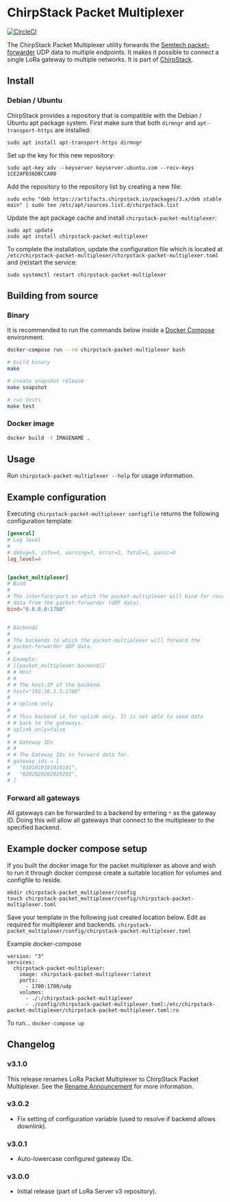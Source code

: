 # ChirpStack Packet Multiplexer

[![CircleCI](https://circleci.com/gh/brocaar/chirpstack-packet-multiplexer.svg?style=svg)](https://circleci.com/gh/brocaar/chirpstack-packet-multiplexer)

The ChirpStack Packet Multiplexer utility forwards the [Semtech packet-forwarder](https://github.com/lora-net/packet_forwarder)
UDP data to multiple endpoints. It makes it possible to connect a single
LoRa gateway to multiple networks. It is part of [ChirpStack](https://www.chirpstack.io).

## Install

### Debian / Ubuntu

ChirpStack provides a repository that is compatible with the
Debian / Ubuntu apt package system. First make sure that both `dirmngr` and
`apt-transport-https` are installed:

```
sudo apt install apt-transport-https dirmngr
```

Set up the key for this new repository:

```
sudo apt-key adv --keyserver keyserver.ubuntu.com --recv-keys 1CE2AFD36DBCCA00
```

Add the repository to the repository list by creating a new file:

```
sudo echo "deb https://artifacts.chirpstack.io/packages/3.x/deb stable main" | sudo tee /etc/apt/sources.list.d/chirpstack.list
```

Update the apt package cache and install `chirpstack-packet-multiplexer`:

```
sudo apt update
sudo apt install chirpstack-packet-multiplexer
```

To complete the installation, update the configuration file which is located
at `/etc/chirpstack-packet-multiplexer/chirpstack-packet-multiplexer.toml` and (re)start
the service:

```
sudo systemctl restart chirpstack-packet-multiplexer
```

## Building from source

### Binary

It is recommended to run the commands below inside a [Docker Compose](https://docs.docker.com/compose/)
environment.

```bash
docker-compose run --rm chirpstack-packet-multiplexer bash
```

```bash
# build binary
make

# create snapshot release
make snapshot

# run tests
make test
```

### Docker image

```bash
docker build -t IMAGENAME .
```

## Usage

Run `chirpstack-packet-multiplexer --help` for usage information.

## Example configuration

Executing `chirpstack-packet-multiplexer configfile` returns the following configuration
template:

```toml
[general]
# Log level
#
# debug=5, info=4, warning=3, error=2, fatal=1, panic=0
log_level=4


[packet_multiplexer]
# Bind
#
# The interface:port on which the packet-multiplexer will bind for receiving
# data from the packet-forwarder (UDP data).
bind="0.0.0.0:1700"


# Backends
#
# The backends to which the packet-multiplexer will forward the
# packet-forwarder UDP data.
#
# Example:
# [[packet_multiplexer.backend]]
# # Host
# #
# # The host:IP of the backend.
# host="192.16.1.5:1700"
#
# # Uplink only
#
# # This backend is for uplink only. It is not able to send data
# # back to the gateways.
# uplink_only=false
#
# # Gateway IDs
# #
# # The Gateway IDs to forward data for.
# gateway_ids = [
#   "0101010101010101",
#   "0202020202020202",
# ]
```

### Forward all gateways

All gateways can be forwarded to a backend by entering `*` as the gateway ID. Doing this will allow all gateways that connect to the multiplexer to the specified backend.

## Example docker compose setup

If you built the docker image for the packet multiplexer as above and wish to
run it through docker compose create a suitable location for volumes and
configfile to reside.

```
mkdir chirpstack-packet_multiplexer/config
touch chirpstack-packet_multiplexer/config/chirpstack-packet-multiplexer.toml
```

Save your template in the following just created location below. Edit as required
for multiplexer and backends.
```chirpstack-packet_multiplexer/config/chirpstack-packet-multiplexer.toml```

Example docker-compose
```
version: "3"
services:
  chirpstack-packet-multiplexer:
    image: chirpstack-packet-multiplexer:latest
    ports:
      - 1700:1700/udp
    volumes:
      - ./:/chirpstack-packet-multiplexer
      - ./config/chirpstack-packet-multiplexer.toml:/etc/chirpstack-packet-multiplexer/chirpstack-packet-multiplexer.toml:ro
```
To run...
```docker-compose up```

## Changelog

### v3.1.0

This release renames LoRa Packet Multiplexer to ChirpStack Packet Multiplexer.
See the [Rename Announcement](https://www.chirpstack.io/r/rename-announcement) for more information.

### v3.0.2

* Fix setting of configuration variable (used to resolve if backend allows downlink).

### v3.0.1

* Auto-lowercase configured gateway IDs.

### v3.0.0

* Initial release (part of LoRa Server v3 repository).
